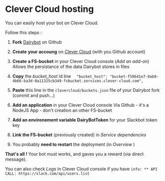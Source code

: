 # Clever Cloud hosting

You can easily host your bot on Clever Cloud.

Follow this steps :

1. **Fork** [Dairybot](https://github.com/omartineau/dairybot) on Github

2. **Create** **your accoung** on [Clever Cloud](https://www.clever-cloud.com/) (with you Github account)

3. **Create** **a FS-bucket** in your Clever Cloud console (*Add an add-on*)
   Allows the persistance of the data Dairybot stores in files

4. **Copy** the *bucket_host* id line
   `  "bucket_host": "bucket-f59641e7-9ab0-4b66-ba3d-0a11325cb349-fsbucket.services.clever-cloud.com",`

5. **Paste** this line in the `clevercloud/buckets.json` file of your Dairybot fork (commit and push...)

6. **Add an application** in your Clever Cloud console
   Via Github - it's a NodeJS App - don't creation an other FS-bucket

7. **Add an environement variable** **DairyBotToken** for your Slackbot token key

8. **Link the FS-bucket** (previously created) in *Service dependencies*

9. You probably **need to restart** the deployment (in *Overview* )

**That's all !**
Your bot must works, and gaves you a reward (via direct message).

You can also check *Logs* in Clever Cloud console if you have `info: ** API CALL: https://slack.com/api/users.list`

